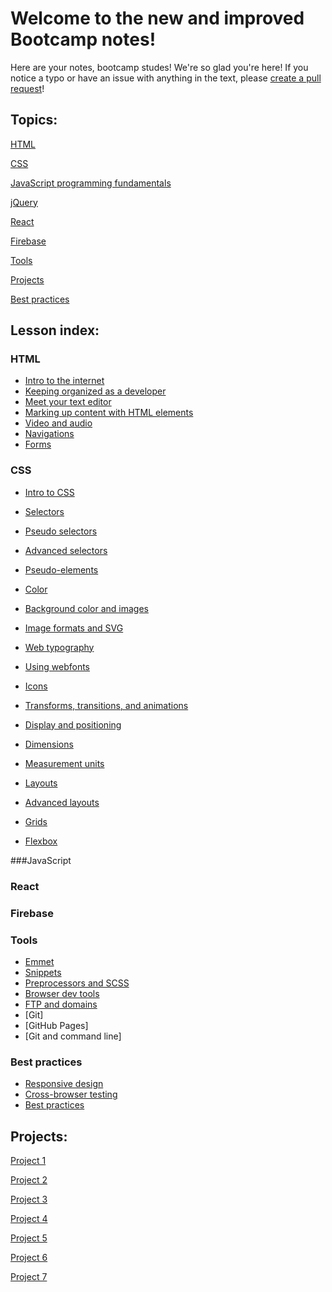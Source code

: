 # Welcome to the new and improved Bootcamp notes!
Here are your notes, bootcamp studes! We're so glad you're here! If you notice a typo or have an issue with anything in the text, please [create a pull request](https://github.com/HackerYou/bootcamp-notes/blob/master/how-to-edit-bootcamp-notes.md)!

## Topics:
[HTML](https://github.com/HackerYou/bootcamp-notes/#html)

[CSS](https://github.com/HackerYou/bootcamp-notes/#css)

[JavaScript programming fundamentals](https://github.com/HackerYou/bootcamp-notes/#javascript)

[jQuery](https://github.com/HackerYou/bootcamp-notes/#jquery)

[React](https://github.com/HackerYou/bootcamp-notes/#react)

[Firebase](https://github.com/HackerYou/bootcamp-notes/#firebase)

[Tools](https://github.com/HackerYou/bootcamp-notes/#tools)

[Projects](https://github.com/HackerYou/bootcamp-notes/#projects)

[Best practices](https://github.com/HackerYou/bootcamp-notes/#best-practices)

## Lesson index:


<!-- ## How to submit a pull request

Create a branch in your command line `git `

Put the name of the lesson you're editing in the branch name, prepended by the word `fix`. Like this: `fix-03-css/3.12-advanced-layouts`.

Please use [the style guide](https://github.com/HackerYou/no-repeat-bootcamp-notes-2018/blob/master/style-guide.md) for the notes.

If you've never written in Markdown before, take a look at this [Markdown cheatsheet](https://github.com/adam-p/markdown-here/wiki/Markdown-Cheatsheet). -->


### HTML
* [Intro to the internet](https://github.com/HackerYou/bootcamp-notes/blob/master/01-html/intro-to-the-internet.md)
* [Keeping organized as a developer](https://github.com/HackerYou/bootcamp-notes/blob/master/01-html/keeping-organized-as-a-developer.md)  
* [Meet your text editor](https://github.com/HackerYou/bootcamp-notes/blob/master/01-html/meet-your-text-editor.md)
* [Marking up content with HTML elements](https://github.com/HackerYou/bootcamp-notes/blob/master/01-html/marking-up-content-with-html-elements.md)
* [Video and audio](https://github.com/HackerYou/bootcamp-notes/blob/master/01-html/video-and-audio.md)
* [Navigations](https://github.com/HackerYou/bootcamp-notes/blob/master/css/navigations.md)
* [Forms](https://github.com/HackerYou/bootcamp-notes/blob/master/css/forms.md)

### CSS
* [Intro to CSS](https://github.com/HackerYou/bootcamp-notes/blob/master/03-css/intro-to-css.md)
* [Selectors](https://github.com/HackerYou/bootcamp-notes/blob/master/css/advanced-css-selectors.md)
* [Pseudo selectors](https://github.com/HackerYou/bootcamp-notes/blob/master/css/css-pseudo-selectors.md)
* [Advanced selectors]()
* [Pseudo-elements]()
* [Color]()
* [Background color and images]()
* [Image formats and SVG]()
* [Web typography]()
* [Using webfonts]()
* [Icons]()
* [Transforms, transitions, and animations]()

* [Display and positioning]()
* [Dimensions]()
* [Measurement units]() 
* [Layouts](https://github.com/HackerYou/bootcamp-notes/blob/master/03-css/3.10-css-layouts.md)
* [Advanced layouts]()
* [Grids]()
* [Flexbox]()

###JavaScript
### React
### Firebase
### Tools
  * [Emmet]()
  * [Snippets]()
  * [Preprocessors and SCSS]()
  * [Browser dev tools]()
  * [FTP and domains]()
  * [Git]
  * [GitHub Pages]
  * [Git and command line]

### Best practices
  * [Responsive design]()
  * [Cross-browser testing]()
  * [Best practices]()

## Projects:
[Project 1]()

[Project 2]()

[Project 3]()

[Project 4]()

[Project 5]()

[Project 6]()

[Project 7]()